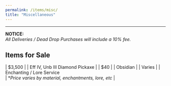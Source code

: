 ```yaml
---
permalink: /items/misc/
title: "Miscellaneous"
---
```

---

**NOTICE:**<br>
*All Deliveries / Dead Drop Purchases will include a 10% fee.*

<h2>Items for Sale</h2>

| $3,500 | \| Eff IV, Unb III Diamond Pickaxe |
| $40 | \| Obsidian |
| Varies | \| Enchanting / Lore Service <br>\| **Price varies by material, enchantments, lore, etc* |